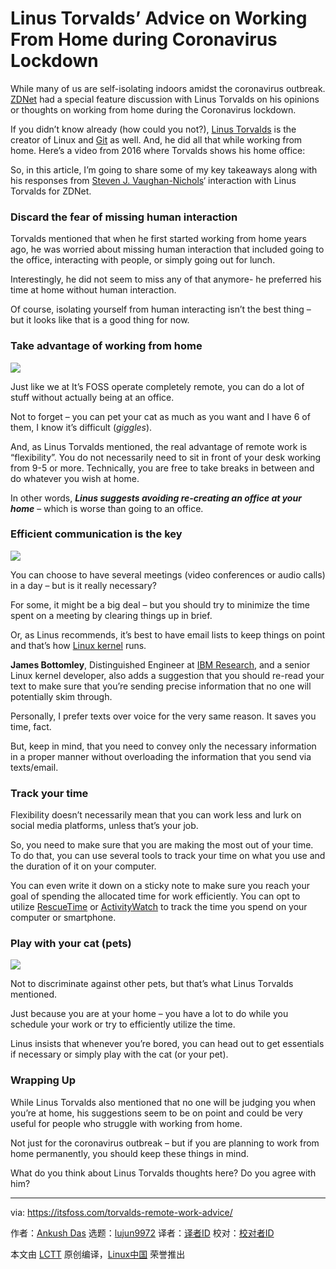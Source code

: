[#]: collector: (lujun9972)
[#]: translator: (wxy)
[#]: reviewer: ( )
[#]: publisher: ( )
[#]: url: ( )
[#]: subject: (Linus Torvalds’ Advice on Working From Home during Coronavirus Lockdown)
[#]: via: (https://itsfoss.com/torvalds-remote-work-advice/)
[#]: author: (Ankush Das https://itsfoss.com/author/ankush/)

Linus Torvalds’ Advice on Working From Home during Coronavirus Lockdown
======

While many of us are self-isolating indoors amidst the coronavirus outbreak. [ZDNet][1] had a special feature discussion with Linus Torvalds on his opinions or thoughts on working from home during the Coronavirus lockdown.

If you didn’t know already (how could you not?), [Linus Torvalds][2] is the creator of Linux and [Git][3] as well. And, he did all that while working from home. Here’s a video from 2016 where Torvalds shows his home office:

So, in this article, I’m going to share some of my key takeaways along with his responses from [Steven J. Vaughan-Nichols][4]‘ interaction with Linus Torvalds for ZDNet.

### Discard the fear of missing human interaction

Torvalds mentioned that when he first started working from home years ago, he was worried about missing human interaction that included going to the office, interacting with people, or simply going out for lunch.

Interestingly, he did not seem to miss any of that anymore- he preferred his time at home without human interaction.

Of course, isolating yourself from human interacting isn’t the best thing – but it looks like that is a good thing for now.

### Take advantage of working from home

![][5]

Just like we at It’s FOSS operate completely remote, you can do a lot of stuff without actually being at an office.

Not to forget – you can pet your cat as much as you want and I have 6 of them, I know it’s difficult (*giggles*).

And, as Linus Torvalds mentioned, the real advantage of remote work is “flexibility”. You do not necessarily need to sit in front of your desk working from 9-5 or more. Technically, you are free to take breaks in between and do whatever you wish at home.

In other words, _**Linus suggests avoiding re-creating an office at your home**_ – which is worse than going to an office.

### Efficient communication is the key

![][6]

You can choose to have several meetings (video conferences or audio calls) in a day – but is it really necessary?

For some, it might be a big deal – but you should try to minimize the time spent on a meeting by clearing things up in brief.

Or, as Linus recommends, it’s best to have email lists to keep things on point and that’s how [Linux kernel][7] runs.

**James Bottomley**, Distinguished Engineer at [IBM Research][8], and a senior Linux kernel developer, also adds a suggestion that you should re-read your text to make sure that you’re sending precise information that no one will potentially skim through.

Personally, I prefer texts over voice for the very same reason. It saves you time, fact.

But, keep in mind, that you need to convey only the necessary information in a proper manner without overloading the information that you send via texts/email.

### Track your time

Flexibility doesn’t necessarily mean that you can work less and lurk on social media platforms, unless that’s your job.

So, you need to make sure that you are making the most out of your time. To do that, you can use several tools to track your time on what you use and the duration of it on your computer.

You can even write it down on a sticky note to make sure you reach your goal of spending the allocated time for work efficiently. You can opt to utilize [RescueTime][9] or [ActivityWatch][10] to track the time you spend on your computer or smartphone.

### Play with your cat (pets)

![][11]

Not to discriminate against other pets, but that’s what Linus Torvalds mentioned.

Just because you are at your home – you have a lot to do while you schedule your work or try to efficiently utilize the time.

Linus insists that whenever you’re bored, you can head out to get essentials if necessary or simply play with the cat (or your pet).

### Wrapping Up

While Linus Torvalds also mentioned that no one will be judging you when you’re at home, his suggestions seem to be on point and could be very useful for people who struggle with working from home.

Not just for the coronavirus outbreak – but if you are planning to work from home permanently, you should keep these things in mind.

What do you think about Linus Torvalds thoughts here? Do you agree with him?

--------------------------------------------------------------------------------

via: https://itsfoss.com/torvalds-remote-work-advice/

作者：[Ankush Das][a]
选题：[lujun9972][b]
译者：[译者ID](https://github.com/译者ID)
校对：[校对者ID](https://github.com/校对者ID)

本文由 [LCTT](https://github.com/LCTT/TranslateProject) 原创编译，[Linux中国](https://linux.cn/) 荣誉推出

[a]: https://itsfoss.com/author/ankush/
[b]: https://github.com/lujun9972
[1]: https://www.zdnet.com/article/pet-the-cat-own-the-bathrobe-linus-torvalds-on-working-from-home/
[2]: https://en.wikipedia.org/wiki/Linus_Torvalds
[3]: https://git-scm.com/
[4]: https://twitter.com/sjvn
[5]: https://i2.wp.com/itsfoss.com/wp-content/uploads/2020/03/Work-from-Home-torvalds.jpg?ssl=1
[6]: https://i1.wp.com/itsfoss.com/wp-content/uploads/2020/03/torvalds-home-office.jpg?ssl=1
[7]: https://en.wikipedia.org/wiki/Linux_kernel
[8]: https://www.research.ibm.com/
[9]: https://www.rescuetime.com/
[10]: https://activitywatch.net/
[11]: https://i2.wp.com/itsfoss.com/wp-content/uploads/2020/03/torvalds-penguins.jpeg?ssl=1
